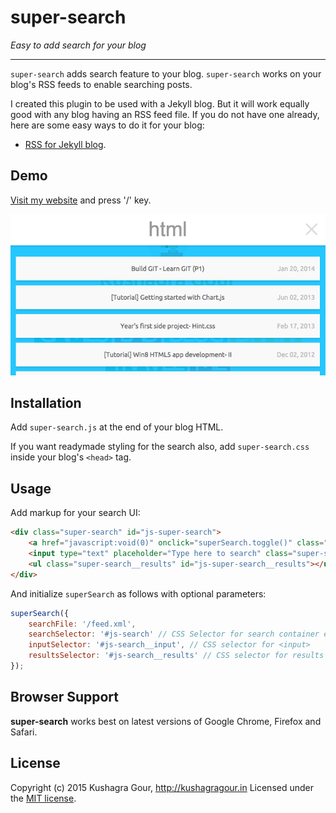 super-search
=====
*Easy to add search for your blog*
***

`super-search` adds search feature to your blog. `super-search` works on your blog's RSS feeds to enable searching posts.

I created this plugin to be used with a Jekyll blog. But it will work equally good with any blog having an RSS feed file. If you do not have one already, here are some easy ways to do it for your blog:

- [RSS for Jekyll blog](http://joelglovier.com/writing/rss-for-jekyll/).

Demo
-----

[Visit my website](http://kushagragour.in/) and press '/' key.

![Screenshot](/screenshot1.png)

Installation
-----

Add `super-search.js` at the end of your blog HTML.

If you want readymade styling for the search also, add `super-search.css` inside your blog's `<head>` tag.

Usage
-----

Add markup for your search UI:

```html
<div class="super-search" id="js-super-search">
	<a href="javascript:void(0)" onclick="superSearch.toggle()" class="super-search__close-btn">X</a>
	<input type="text" placeholder="Type here to search" class="super-search__input" id="js-super-search__input">
	<ul class="super-search__results" id="js-super-search__results"></ul>
</div>
```

And initialize `superSearch` as follows with optional parameters:

```js
superSearch({
	searchFile: '/feed.xml',
	searchSelector: '#js-search' // CSS Selector for search container element.
	inputSelector: '#js-search__input', // CSS selector for <input>
	resultsSelector: '#js-search__results' // CSS selector for results container
});

```

Browser Support
-----

**super-search** works best on latest versions of Google Chrome, Firefox and Safari.

License
-----

Copyright (c) 2015 Kushagra Gour, http://kushagragour.in
Licensed under the [MIT license](http://opensource.org/licenses/MIT).
